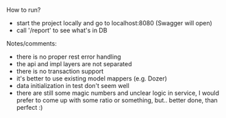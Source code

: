 How to run?
- start the project locally and go to localhost:8080 (Swagger will open)
- call '/report' to see what's in DB 

Notes/comments:
- there is no proper rest error handling
- the api and impl layers are not separated
- there is no transaction support
- it's better to use existing model mappers (e.g. Dozer)
- data initialization in test don't seem well
- there are still some magic numbers and unclear logic in service, I would prefer to come up with some ratio or something, but.. better done, than perfect :)  



